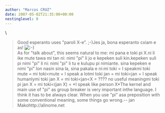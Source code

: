 ```yaml
---
author: "Marcos CRUZ"
date: 2007-05-02T21:35:00+00:00
nestinglevel: 0
---
```

\
> Good esperanto uses "paroli X-e". ;-)Jes ja, bona esperanto cxiam e as! ![:-)](images/smilies/icon_e_smile.gif "Smile")\
> As for "talk about", this seems natural to me:
> mi pana e toki pi X.ni li ike mute tawa mi tan ni: nimi "pi" li jo e kepeken suli kin.kepeken suli pi nimi "pi" li ni: nimi "pi" li tu e kulupu pi nimiante. sina kepeken e nimi "pi" lon nasin sina la, sina pakala e ni:mi toki = I speakmi toki mute = mi toki<mute = I speak a lotmi toki jan = mi toki<jan = I speak humanlymi toki jan X = mi toki<jan<X = ???? no useful meaningmi toki pi jan X = mi toki<(jan X) = \*I speak like person X\*The kernel and main use of "pi" as group breaker is very important inthe language. I think it has to be always clear. When you use "pi" asa preposition with some conventional meaning, some things go wrong.--
jan Makohttp://alinome.net